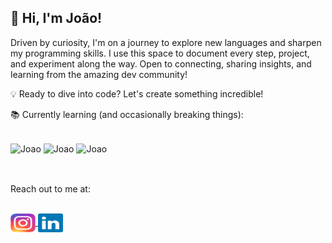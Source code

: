 ## 👋 Hi, I'm João!

Driven by curiosity, I'm on a journey to explore new languages and sharpen my programming skills. I use this space to document every step, project, and experiment along the way. Open to connecting, sharing insights, and learning from the amazing dev community!

💡 Ready to dive into code? Let's create something incredible!

📚 Currently learning (and occasionally breaking things):
<div style="display: inline_block"><br>
  <img align="center" alt="Joao" height="30" width="40" src="https://cdn.jsdelivr.net/gh/devicons/devicon@latest/icons/cplusplus/cplusplus-plain.svg">
  <img align="center" alt="Joao" height="30" width="40" src="https://cdn.jsdelivr.net/gh/devicons/devicon@latest/icons/java/java-plain.svg" />
  <img align="center" alt="Joao" height="30" width="40" src="https://cdn.jsdelivr.net/gh/devicons/devicon@latest/icons/python/python-plain.svg" />
  <div style="display: inline_block"><br>

##

Reach out to me at:
<div style="display: inline_block"><br>
  <a href="https://www.instagram.com/joao.diasn" target="_blank">
  <img align="center" alt="Rafa-Js" height="30" width="40" src="https://raw.githubusercontent.com/CLorant/readme-social-icons/main/medium/filled/instagram.svg"/>
  </a>
    <a href="https://www.linkedin.com/in/joaoadn" target_="blank">
  <img align="center" alt="Rafa-Js" height="30" width="40" src="https://raw.githubusercontent.com/CLorant/readme-social-icons/main/medium/colored/linkedin.svg"/>
</a>





